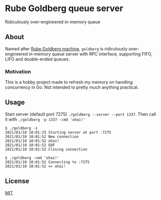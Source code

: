 # Rube Goldberg queue server

Ridiculously over-engineered in-memory queue

## About

Named after [Rube Goldberg machine](https://en.wikipedia.org/wiki/Rube_Goldberg_machine), `goldberg` is ridiculously over-engineered in-memory queue server with RPC interface, supporting FIFO, LIFO and double-ended queues.

### Motivation

This is a hobby project made to refresh my memory on handling concurrency in Go. Not intended to pretty much anything practical.

## Usage

Start server (default port 7275) `./goldberg --server --port 1337`. Then call it with `./goldberg -p 1337 -cmd 'ohai!'`

```
$ ./goldberg -s
2021/01/10 10:01:33 Starting server at port :7275
2021/01/10 10:01:52 New connection
2021/01/10 10:01:52 ohai!
2021/01/10 10:01:52 EOF
2021/01/10 10:01:52 Closing connection

$ ./goldberg -cmd 'ohai!'
2021/01/10 10:01:52 Connecting to :7275
2021/01/10 10:01:52 => ohai!
```

## License

[MIT](https://github.com/eiri/rube-goldberg-queue/blob/main/LICENSE)
